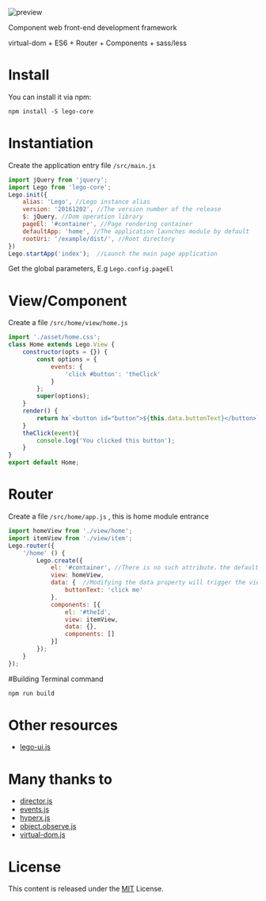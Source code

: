 ![preview](https://github.com/jlego/legojs/blob/master/lego-logo.png)

Component web front-end development framework

virtual-dom + ES6 + Router + Components + sass/less

# Install

You can install it via npm:

```html
npm install -S lego-core
```

# Instantiation
Create the application entry file `/src/main.js`
```javascript
import jQuery from 'jquery';
import Lego from 'lego-core';
Lego.init({
    alias: 'Lego', //Lego instance alias
    version: '20161202', //The version number of the release
    $: jQuery, //Dom operation library
    pageEl: '#container', //Page rendering container
    defaultApp: 'home', //The application launches module by default
    rootUri: '/example/dist/', //Root directory
})
Lego.startApp('index');  //Launch the main page application
```
Get the global parameters, E.g `Lego.config.pageEl`

# View/Component
Create a file `/src/home/view/home.js` 
```javascript
import './asset/home.css';
class Home extends Lego.View {
    constructor(opts = {}) {
        const options = {
            events: {
                'click #button': 'theClick'
            }
        };
        super(options);
    }
    render() {
        return hx`<button id="button">${this.data.buttonText}</button>`;
    }
    theClick(event){
        console.log('You clicked this button');
    }
}
export default Home;
```

# Router
Create a file `/src/home/app.js` , this is home module entrance
```javascript
import homeView from './view/home';
import itemView from './view/item';
Lego.router({
    '/home' () {
        Lego.create({
        	el: '#container', //There is no such attribute，the default is Lego.config.pageEl
            view: homeView,
            data: {  //Modifying the data property will trigger the view update
            	buttonText: 'click me'
            },
            components: [{
            	el: '#theId',
	            view: itemView,
	            data: {},
	            components: []
            }]
        });
    }
});
```
#Building
Terminal command
```html
npm run build
```

# Other resources
* [lego-ui.js](https://github.com/jlego/legojs-ui)

# Many thanks to
* [director.js](https://github.com/flatiron/director)
* [events.js](https://github.com/Gozala/events) 
* [hyperx.js](https://github.com/substack/hyperx) 
* [object.observe.js](https://github.com/MaxArt2501/object-observe) 
* [virtual-dom.js](https://github.com/Matt-Esch/virtual-dom) 

# License
This content is released under the [MIT](http://opensource.org/licenses/MIT) License.
